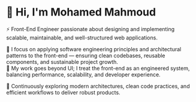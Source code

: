 # 👋 Hi, I'm Mohamed Mahmoud

⚡ Front-End Engineer passionate about designing and implementing scalable, maintainable, and well-structured web applications.  

🔹 I focus on applying software engineering principles and architectural patterns to the front-end — ensuring clean codebases, reusable components, and sustainable project growth.  
🔹 My work goes beyond UI; I treat the front-end as an engineered system, balancing performance, scalability, and developer experience.  

🌱 Continuously exploring modern architectures, clean code practices, and efficient workflows to deliver robust products.  
